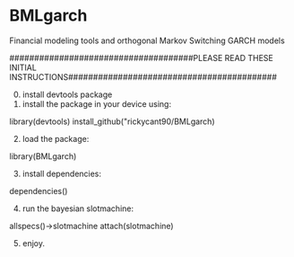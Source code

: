 # BMLgarch
Financial modeling tools and orthogonal Markov Switching GARCH models


#####################################PLEASE READ THESE INITIAL INSTRUCTIONS##########################################

0) install devtools package
1) install the package in your device using:

library(devtools)
install_github("rickycant90/BMLgarch)

2) load the package:

library(BMLgarch)

3) install dependencies:

dependencies()

4) run the bayesian slotmachine:

allspecs()->slotmachine
attach(slotmachine)

5) enjoy.
